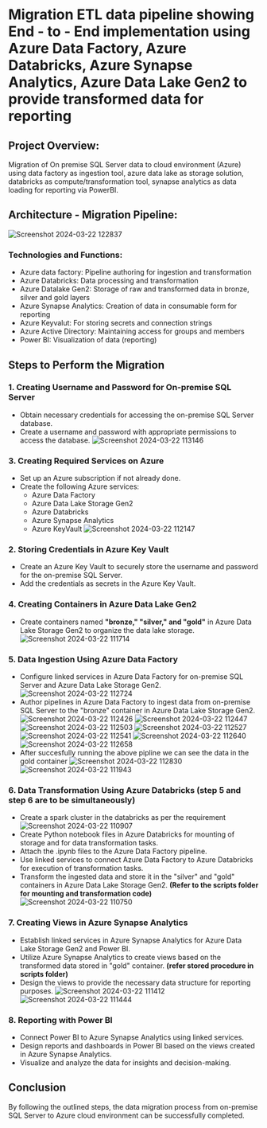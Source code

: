 # Migration ETL data pipeline showing End - to - End implementation using Azure Data Factory, Azure Databricks, Azure Synapse Analytics, Azure Data Lake Gen2 to provide transformed data for reporting
## Project Overview:
Migration of On premise SQL Server data to cloud environment (Azure) using data factory as ingestion tool, azure data lake as storage solution, databricks as compute/transformation tool, synapse analytics as data loading for reporting via PowerBI.
## Architecture - Migration Pipeline:
![Screenshot 2024-03-22 122837](https://github.com/HarishPalakurthi/ETL-Onprem_to_cloud/assets/120787926/2131b971-d743-455a-9f2a-2982f4007190)
### Technologies and Functions:
* Azure data factory: Pipeline authoring for ingestion and transformation
* Azure Databricks: Data processing and transformation
* Azure Datalake Gen2: Storage of raw and transformed data in bronze, silver and gold layers
* Azure Synapse Analytics: Creation of data in consumable form for reporting
* Azure Keyvalut: For storing secrets and connection strings
* Azure Active Directory: Maintaining access for groups and members
* Power BI: Visualization of data (reporting)

## Steps to Perform the Migration

### 1. Creating Username and Password for On-premise SQL Server

- Obtain necessary credentials for accessing the on-premise SQL Server database.
- Create a username and password with appropriate permissions to access the database.
![Screenshot 2024-03-22 113146](https://github.com/HarishPalakurthi/ETL-Onprem_to_cloud/assets/120787926/184e9f53-1d4b-41eb-ab9b-14fbcbeed683)

### 3. Creating Required Services on Azure

- Set up an Azure subscription if not already done.
- Create the following Azure services:
  - Azure Data Factory
  - Azure Data Lake Storage Gen2
  - Azure Databricks
  - Azure Synapse Analytics
  - Azure KeyVault
  ![Screenshot 2024-03-22 112147](https://github.com/HarishPalakurthi/ETL-Onprem_to_cloud/assets/120787926/a0ec3fef-92db-4925-93e8-2db21fc4d1e1)

### 2. Storing Credentials in Azure Key Vault

- Create an Azure Key Vault to securely store the username and password for the on-premise SQL Server.
- Add the credentials as secrets in the Azure Key Vault.

### 4. Creating Containers in Azure Data Lake Gen2

- Create containers named **"bronze," "silver," and "gold"** in Azure Data Lake Storage Gen2 to organize the data lake storage.
![Screenshot 2024-03-22 111714](https://github.com/HarishPalakurthi/ETL-Onprem_to_cloud/assets/120787926/32a196b4-02a6-4925-bbe8-6856dc5888cd)

### 5. Data Ingestion Using Azure Data Factory

- Configure linked services in Azure Data Factory for on-premise SQL Server and Azure Data Lake Storage Gen2.
  ![Screenshot 2024-03-22 112724](https://github.com/HarishPalakurthi/ETL-Onprem_to_cloud/assets/120787926/d3803990-9d50-4d7c-85e7-3b8fb0baa89e)
- Author pipelines in Azure Data Factory to ingest data from on-premise SQL Server to the "bronze" container in Azure Data Lake Storage Gen2.
![Screenshot 2024-03-22 112426](https://github.com/HarishPalakurthi/ETL-Onprem_to_cloud/assets/120787926/4870f07f-dbfe-4022-8d79-f3b92455667c)
![Screenshot 2024-03-22 112447](https://github.com/HarishPalakurthi/ETL-Onprem_to_cloud/assets/120787926/2237b89e-86ff-464f-b010-2e149eec9af7)
![Screenshot 2024-03-22 112503](https://github.com/HarishPalakurthi/ETL-Onprem_to_cloud/assets/120787926/fa85033a-c49d-4b80-ab89-bc3dcee8c93e)
![Screenshot 2024-03-22 112527](https://github.com/HarishPalakurthi/ETL-Onprem_to_cloud/assets/120787926/d559d530-6e37-43cd-aeca-4042607e3786)
![Screenshot 2024-03-22 112541](https://github.com/HarishPalakurthi/ETL-Onprem_to_cloud/assets/120787926/71e85c3f-546a-4810-bc21-197ea70e5955)
![Screenshot 2024-03-22 112640](https://github.com/HarishPalakurthi/ETL-Onprem_to_cloud/assets/120787926/ac97a804-1dae-4024-bfe3-12bdb0169a2a)
![Screenshot 2024-03-22 112658](https://github.com/HarishPalakurthi/ETL-Onprem_to_cloud/assets/120787926/2d217949-04f8-41f2-8e59-b226330f6d30)
- After succesfully running the above pipline we can see the data in the gold container
![Screenshot 2024-03-22 112830](https://github.com/HarishPalakurthi/ETL-Onprem_to_cloud/assets/120787926/b9778521-5929-4c1e-ae9b-976e552f6778)
![Screenshot 2024-03-22 111943](https://github.com/HarishPalakurthi/ETL-Onprem_to_cloud/assets/120787926/a21978c8-64f6-477e-9879-3935f46f146c)

### 6. Data Transformation Using Azure Databricks (step 5 and step 6 are to be simultaneously)

- Create a spark cluster in the databricks as per the requirement
  ![Screenshot 2024-03-22 110907](https://github.com/HarishPalakurthi/ETL-Onprem_to_cloud/assets/120787926/e4466707-0db3-482d-acc2-93be7fd8c6fb)
- Create Python notebook files in Azure Databricks for mounting of storage and for data transformation tasks.
- Attach the .ipynb files to the Azure Data Factory pipeline.
- Use linked services to connect Azure Data Factory to Azure Databricks for execution of transformation tasks.
- Transform the ingested data and store it in the "silver" and "gold" containers in Azure Data Lake Storage Gen2.
**(Refer to the scripts folder for mounting and transformation code)**
![Screenshot 2024-03-22 110750](https://github.com/HarishPalakurthi/ETL-Onprem_to_cloud/assets/120787926/72ffde6b-95b8-4368-9970-02fe21d725d0)

### 7. Creating Views in Azure Synapse Analytics

- Establish linked services in Azure Synapse Analytics for Azure Data Lake Storage Gen2 and Power BI.
- Utilize Azure Synapse Analytics to create views based on the transformed data stored in "gold" container. **(refer stored procedure in scripts folder)**
- Design the views to provide the necessary data structure for reporting purposes.
![Screenshot 2024-03-22 111412](https://github.com/HarishPalakurthi/ETL-Onprem_to_cloud/assets/120787926/977e5d86-d434-4143-94dc-4b202d5a6200)
![Screenshot 2024-03-22 111444](https://github.com/HarishPalakurthi/ETL-Onprem_to_cloud/assets/120787926/c4150e41-abfb-4673-a94b-94d115beb780)

### 8. Reporting with Power BI

- Connect Power BI to Azure Synapse Analytics using linked services.
- Design reports and dashboards in Power BI based on the views created in Azure Synapse Analytics.
- Visualize and analyze the data for insights and decision-making.

## Conclusion

By following the outlined steps, the data migration process from on-premise SQL Server to Azure cloud environment can be successfully completed. 
